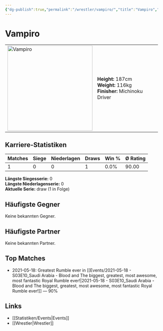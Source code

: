 ```yaml
---
{"dg-publish":true,"permalink":"/wrestler/vampiro/","title":"Vampiro","tags":["wrestler"],"noteIcon":""}
---
```



# Vampiro

<table>
        <tr>
        <td><img src="https://github.com/CptSpaulding1980/choke-slam-wrestling/releases/download/images/Vampiro.png" width="280" alt="Vampiro"></td>
        <td>
        <b>Height:</b> 187cm<br>
        <b>Weight:</b> 116kg<br>
        <b>Finisher:</b> Michinoku Driver<br>
        </td>
        </tr>
        </table>
        
## Karriere-Statistiken

| Matches | Siege | Niederlagen | Draws | Win % | Ø Rating |
|---------|-------|-------------|-------|-------|-----------|
| 1 | 0 | 0 | 1 | 0.0% | 90.00 |

**Längste Siegesserie:** 0<br>**Längste Niederlagenserie:** 0<br>**Aktuelle Serie:** draw (1 in Folge)


## Häufigste Gegner
Keine bekannten Gegner.

## Häufigste Partner
Keine bekannten Partner.

## Top Matches
- 2021-05-18: Greatest Rumble ever in [[Events/2021-05-18 - S03E10_Saudi Arabia - Blood and The biggest, greatest, most awesome, most fantastic Royal Rumble ever!\|2021-05-18 - S03E10_Saudi Arabia - Blood and The biggest, greatest, most awesome, most fantastic Royal Rumble ever!]] — 90%

## Links
- [[Statistiken/Events\|Events]]
- [[Wrestler\|Wrestler]]
